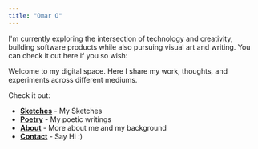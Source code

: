 ```yaml
---
title: "Omar O"
---
```


I'm currently exploring the intersection of technology and creativity, building software products while also pursuing visual art and writing. You can check it out here if you so wish:

Welcome to my digital space. Here I share my work, thoughts, and experiments across different mediums.

Check it out:
- **[Sketches](/portfolio/)** - My Sketches
- **[Poetry](/poetry/)** - My poetic writings
- **[About](/about/)** - More about me and my background  
- **[Contact](/contact/)** - Say Hi :)

